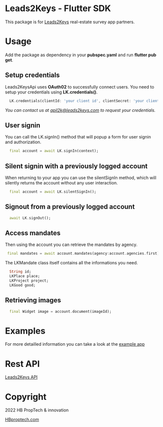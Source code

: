 # Leads2Keys - Flutter SDK

This package is for [Leads2Keys](https://leads2keys.com/) real-estate survey app partners. 

# Usage

  Add the package as dependency in your **pubspec.yaml** and run **flutter pub get**. 

## Setup credentials

Leads2KeysApi uses **OAuth02** to successfully connect users. 
You need to setup your credentials using **LK.credentials()**.

```dart
  LK.credentials(clientId: 'your client id', clientSecret: 'your client secret');
```
*You can contact us at apil2k@leads2keys.com to request your credentials.*


## User signin

You can call the LK.signIn() method that will popup a form for user signin and authorization.


```dart
  final account = await LK.signIn(context);
```


## Silent signin with a previously logged account

When returning to your app you can use the silentSignIn method, which will silently returns the account without any user interaction.

```dart
  final account = await LK.silentSignIn();
```

## Signout from a previously logged account

```dart
  await LK.signOut();
  ```
## Access mandates

Then using the account you can retrieve the mandates by agency.

```dart
 final mandates = await account.mandates(agency:account.agencies.first);

  ```
The LKMandate class itself contains all the informations you need.

```dart
  String id;
  LKPlace place;
  LKProject project;
  LKGood good;
  ```

## Retrieving images

```dart
  final Widget image = account.document(imageId);
  ```

# Examples

For more detailled information you can take a look at the [example app](https://github.com/HBproptech/l2ksdk/tree/master/example)

# Rest API 

[Leads2Keys API](https://api.l2k.io/documentation)


# Copyright 
2022 HB PropTech & innovation

[HBproptech.com](https://hbproptech.com/)